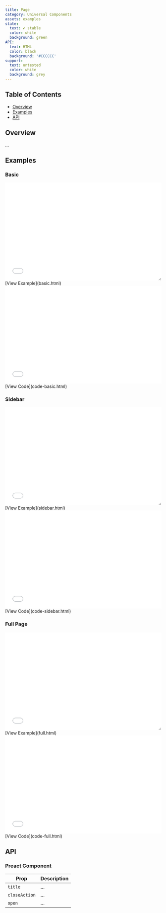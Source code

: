 ```yaml
---
title: Page
category: Universal Components
assets: examples
state:
  text: ✔ stable
  color: white
  background: green
API:
  text: HTML
  color: black
  background: '#CCCCCC'
support:
  text: untested
  color: white
  background: grey
---
```


## Table of Contents
- [Overview](#overview)
- [Examples](#examples)
- [API](#api)

## Overview

...

## Examples

### Basic
<iframe style="resize: horizontal;" width="100%" height="315" src="basic.html" frameborder="0" allowfullscreen></iframe>
[View Example](basic.html)

<iframe width="100%" height="315" src="code-basic.html" frameborder="0" allowfullscreen></iframe>
[View Code](code-basic.html)

### Sidebar
<iframe style="resize: horizontal;" width="100%" height="315" src="sidebar.html" frameborder="0" allowfullscreen></iframe>
[View Example](sidebar.html)

<iframe width="100%" height="315" src="code-sidebar.html" frameborder="0" allowfullscreen></iframe>
[View Code](code-sidebar.html)

### Full Page
<iframe style="resize: horizontal;" width="100%" height="315" src="full.html" frameborder="0" allowfullscreen></iframe>
[View Example](full.html)

<iframe width="100%" height="315" src="code-full.html" frameborder="0" allowfullscreen></iframe>
[View Code](code-full.html)


## API

### Preact Component

| Prop | Description |
|---|---|
| `title` | ... |
| `closeAction` | ... |
| `open` | ... |